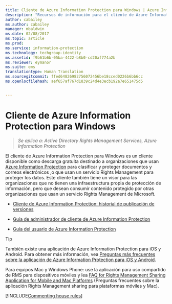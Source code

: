 ```yaml
---
title: Cliente de Azure Information Protection para Windows | Azure Information Protection
description: "Recursos de información para el cliente de Azure Information Protection para Windows. Este cliente disponible como descarga gratuita está destinado a las organizaciones que desean clasificar y proteger documentos y correos electrónicos."
author: cabailey
ms.author: cabailey
manager: mbaldwin
ms.date: 02/08/2017
ms.topic: article
ms.prod: 
ms.service: information-protection
ms.technology: techgroup-identity
ms.assetid: f9b61b6b-05ba-4422-b8b0-cd20af774a2b
ms.reviewer: eymanor
ms.suite: ems
translationtype: Human Translation
ms.sourcegitcommit: ffed64826982756072456be18cced0226b6bb6cc
ms.openlocfilehash: aef657af767d1839c24d4e3ecb192a7e651475d5


---
```


# <a name="azure-information-protection-client-for-windows"></a>Cliente de Azure Information Protection para Windows

>*Se aplica a: Active Directory Rights Management Services, Azure Information Protection*

El cliente de Azure Information Protection para Windows es un cliente disponible como descarga gratuita destinado a organizaciones que usan [Azure Information Protection](../understand-explore/what-is-information-protection.md) para clasificar y proteger documentos y correos electrónicos ,o que usan un servicio Rights Management para proteger los datos. Este cliente también tiene un visor para las organizaciones que no tienen una infraestructura propia de protección de información, pero que desean consumir contenido protegido por otras organizaciones que usan un servicio Rights Management de Microsoft.

- [Cliente de Azure Information Protection: historial de publicación de versiones](client-version-release-history.md)

- [Guía de administrador de cliente de Azure Information Protection](client-admin-guide.md)

- [Guía del usuario de Azure Information Protection](client-user-guide.md)

> [!TIP]
> También existe una aplicación de Azure Information Protection para iOS y Android. Para obtener más información, vea [Preguntas más frecuentes sobre la aplicación de Azure Information Protection para iOS y Android](mobile-app-faq.md ).
> 
> Para equipos Mac y Windows Phone: use la aplicación para uso compartido de RMS para dispositivos móviles y lea [FAQ for Rights Management Sharing Application for Mobile and Mac Platforms](http://technet.microsoft.com/dn451248) (Preguntas frecuentes sobre la aplicación Rights Management sharing para plataformas móviles y Mac).


[!INCLUDE[Commenting house rules](../includes/houserules.md)]



<!--HONumber=Feb17_HO2-->


